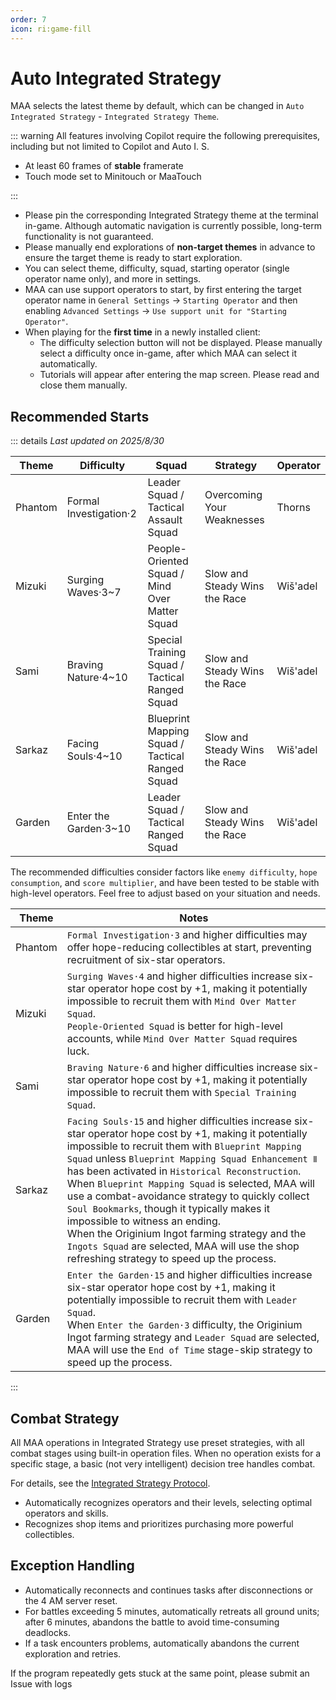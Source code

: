 ```yaml
---
order: 7
icon: ri:game-fill
---
```


# Auto Integrated Strategy

MAA selects the latest theme by default, which can be changed in `Auto Integrated Strategy` - `Integrated Strategy Theme`.

::: warning
All features involving Copilot require the following prerequisites, including but not limited to Copilot and Auto I. S.

- At least 60 frames of **stable** framerate
- Touch mode set to Minitouch or MaaTouch

:::

- Please pin the corresponding Integrated Strategy theme at the terminal in-game. Although automatic navigation is currently possible, long-term functionality is not guaranteed.
- Please manually end explorations of **non-target themes** in advance to ensure the target theme is ready to start exploration.
- You can select theme, difficulty, squad, starting operator (single operator name only), and more in settings.
- MAA can use support operators to start, by first entering the target operator name in `General Settings` → `Starting Operator` and then enabling `Advanced Settings` → `Use support unit for "Starting Operator"`.
- When playing for the **first time** in a newly installed client:
  - The difficulty selection button will not be displayed. Please manually select a difficulty once in-game, after which MAA can select it automatically.
  - Tutorials will appear after entering the map screen. Please read and close them manually.

## Recommended Starts

::: details _Last updated on 2025/8/30_

| Theme   | Difficulty             | Squad                                           | Strategy                      | Operator |
| ------- | ---------------------- | ----------------------------------------------- | ----------------------------- | -------- |
| Phantom | Formal Investigation·2 | Leader Squad / Tactical Assault Squad           | Overcoming Your Weaknesses    | Thorns   |
| Mizuki  | Surging Waves·3~7      | People-Oriented Squad / Mind Over Matter Squad  | Slow and Steady Wins the Race | Wiš'adel |
| Sami    | Braving Nature·4~10    | Special Training Squad / Tactical Ranged Squad  | Slow and Steady Wins the Race | Wiš'adel |
| Sarkaz  | Facing Souls·4~10      | Blueprint Mapping Squad / Tactical Ranged Squad | Slow and Steady Wins the Race | Wiš'adel |
| Garden  | Enter the Garden·3~10  | Leader Squad / Tactical Ranged Squad            | Slow and Steady Wins the Race | Wiš'adel |

The recommended difficulties consider factors like `enemy difficulty`, `hope consumption`, and `score multiplier`, and have been tested to be stable with high-level operators. Feel free to adjust based on your situation and needs.

| Theme   | Notes                                                                                                                                                                                                                                                                                                                                                                                                                                                                                                                                                                                                                   |
| ------- | ----------------------------------------------------------------------------------------------------------------------------------------------------------------------------------------------------------------------------------------------------------------------------------------------------------------------------------------------------------------------------------------------------------------------------------------------------------------------------------------------------------------------------------------------------------------------------------------------------------------------- |
| Phantom | `Formal Investigation·3` and higher difficulties may offer hope-reducing collectibles at start, preventing recruitment of six-star operators.                                                                                                                                                                                                                                                                                                                                                                                                                                                                           |
| Mizuki  | `Surging Waves·4` and higher difficulties increase six-star operator hope cost by +1, making it potentially impossible to recruit them with `Mind Over Matter Squad`.<br>`People-Oriented Squad` is better for high-level accounts, while `Mind Over Matter Squad` requires luck.                                                                                                                                                                                                                                                                                                                                       |
| Sami    | `Braving Nature·6` and higher difficulties increase six-star operator hope cost by +1, making it potentially impossible to recruit them with `Special Training Squad`.                                                                                                                                                                                                                                                                                                                                                                                                                                                  |
| Sarkaz  | `Facing Souls·15` and higher difficulties increase six-star operator hope cost by +1, making it potentially impossible to recruit them with `Blueprint Mapping Squad` unless `Blueprint Mapping Squad Enhancement Ⅱ` has been activated in `Historical Reconstruction`.<br>When `Blueprint Mapping Squad` is selected, MAA will use a combat-avoidance strategy to quickly collect `Soul Bookmarks`, though it typically makes it impossible to witness an ending.<br>When the Originium Ingot farming strategy and the `Ingots Squad` are selected, MAA will use the shop refreshing strategy to speed up the process. |
| Garden  | `Enter the Garden·15` and higher difficulties increase six-star operator hope cost by +1, making it potentially impossible to recruit them with `Leader Squad`.<br>When `Enter the Garden·3` difficulty, the Originium Ingot farming strategy and `Leader Squad` are selected, MAA will use the `End of Time` stage-skip strategy to speed up the process.                                                                                                                                                                                                                                                              |

:::

## Combat Strategy

All MAA operations in Integrated Strategy use preset strategies, with all combat stages using built-in operation files. When no operation exists for a specific stage, a basic (not very intelligent) decision tree handles combat.

For details, see the [Integrated Strategy Protocol](../../protocol/integrated-strategy-schema.md).

- Automatically recognizes operators and their levels, selecting optimal operators and skills.
- Recognizes shop items and prioritizes purchasing more powerful collectibles.

## Exception Handling

- Automatically reconnects and continues tasks after disconnections or the 4 AM server reset.
- For battles exceeding 5 minutes, automatically retreats all ground units; after 6 minutes, abandons the battle to avoid time-consuming deadlocks.
- If a task encounters problems, automatically abandons the current exploration and retries.

If the program repeatedly gets stuck at the same point, please submit an Issue with logs
